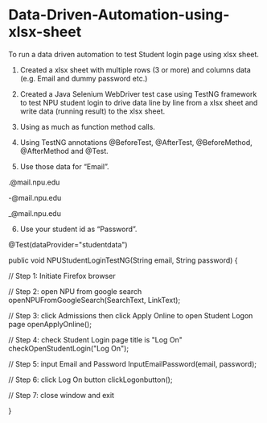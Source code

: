 # Data-Driven-Automation-using-xlsx-sheet

To run a data driven automation to test Student login page using xlsx sheet.

1) Created a xlsx sheet with multiple rows (3 or more) and columns data (e.g. Email and dummy password etc.)

2) Created a Java Selenium WebDriver test case using TestNG framework to test NPU student login to drive data line by line from a xlsx sheet and write
data (running result) to the xlsx sheet.

3) Using as much as function method calls.

4) Using TestNG annotations @BeforeTest, @AfterTest, @BeforeMethod, @AfterMethod and @Test.

5) Use those data for “Email”.

<First Name>.<Last Name>@mail.npu.edu

<First Name>-<Last Name>@mail.npu.edu

<First Name>_<Last Name>@mail.npu.edu

6) Use your student id as “Password”.

@Test(dataProvider="studentdata")

public void NPUStudentLoginTestNG(String email, String password) 
{

// Step 1: Initiate Firefox browser

// Step 2: open NPU from google search
openNPUFromGoogleSearch(SearchText, LinkText);

// Step 3: click Admissions then click Apply Online to open Student Logon page
openApplyOnline();

// Step 4: check Student Login page title is "Log On"
checkOpenStudentLogin("Log On");

// Step 5: input Email and Password
InputEmailPassword(email, password);

// Step 6: click Log On button
clickLogonbutton();

// Step 7: close window and exit

}
